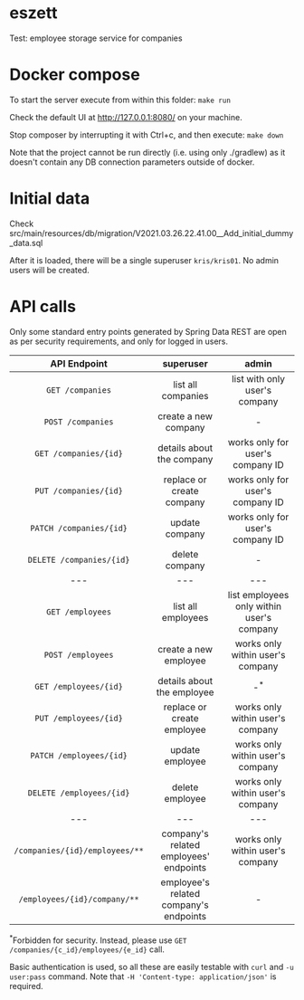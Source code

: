 # eszett
Test: employee storage service for companies

# Docker compose
To start the server execute from within this folder:
`make run`

Check the default UI at http://127.0.0.1:8080/ on your machine.

Stop composer by interrupting it with Ctrl+c, and then execute:
`make down`

Note that the project cannot be run directly (i.e. using only ./gradlew) as it doesn't contain any DB connection
parameters outside of docker.

# Initial data
Check src/main/resources/db/migration/V2021.03.26.22.41.00__Add_initial_dummy_data.sql

After it is loaded, there will be a single superuser `kris/kris01`. No admin users will be created.

# API calls
Only some standard entry points generated by Spring Data REST are open as per security requirements, and only for logged
in users.

| API Endpoint | superuser | admin |
| :---: | :---: | :---: |
| `GET /companies` | list all companies | list with only user's company |
| `POST /companies` | create a new company | - |
| `GET /companies/{id}` | details about the company | works only for user's company ID |
| `PUT /companies/{id}` | replace or create company | works only for user's company ID |
| `PATCH /companies/{id}` | update company | works only for user's company ID |
| `DELETE /companies/{id}` | delete company | - |
| --- | --- | --- |
| `GET /employees` | list all employees | list employees only within user's company |
| `POST /employees` | create a new employee | works only within user's company |
| `GET /employees/{id}` | details about the employee | -<sup>*</sup> |
| `PUT /employees/{id}` | replace or create employee | works only within user's company |
| `PATCH /employees/{id}` | update employee | works only within user's company |
| `DELETE /employees/{id}` | delete employee | works only within user's company |
| --- | --- | --- |
| `/companies/{id}/employees/**` | company's related employees' endpoints | works only within user's company |
| `/employees/{id}/company/**` | employee's related company's endpoints | - |

<sup>*</sup>Forbidden for security. Instead, please use `GET /companies/{c_id}/employees/{e_id}` call.

Basic authentication is used, so all these are easily testable with `curl` and `-u user:pass` command. Note that
`-H 'Content-type: application/json'` is required.
